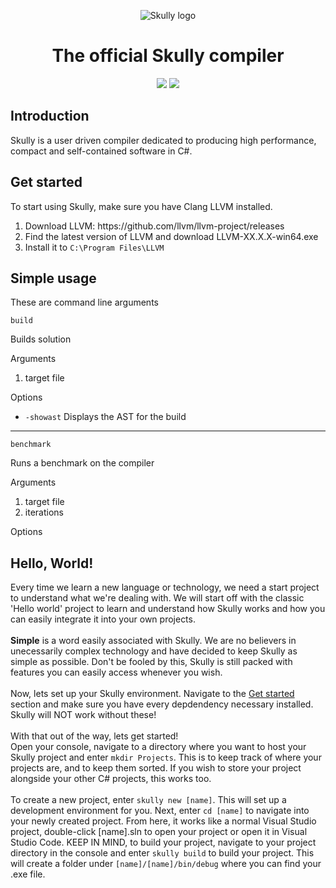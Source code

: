 <p align="center">
  <img alt="Skully logo" src="https://media.discordapp.net/attachments/671694363235057675/1067004440554512454/image.png">
</p>
<h1 align="center">The official Skully compiler</h1>
<p align="center">
  <img src="https://github.com/Draugr-official/Skully/actions/workflows/dotnet.yml/badge.svg">
  <img src="https://img.shields.io/badge/version-0.0.1-blue">
</p>

<h2>Introduction</h2>
<p>Skully is a user driven compiler dedicated to producing high performance, compact and self-contained software in C#.</p>

<h2>Get started</h2>
<p>
  To start using Skully, make sure you have Clang LLVM installed.
  <ol>
    <li>Download LLVM: https://github.com/llvm/llvm-project/releases</li>
    <li>Find the latest version of LLVM and download LLVM-XX.X.X-win64.exe</li>
    <li>Install it to <code>C:\Program Files\LLVM</code></li>
  </ol>
</p>

<h2>Simple usage</h2>
<p>These are command line arguments</p>
<code>build</code>
<p>Builds solution</p>
<p>Arguments</p>
<ol>
  <li>target file</li>
</ol>
<p>Options</p>
<ul>
  <li><code>-showast</code> Displays the AST for the build</li>
</ul>
<hr>
<code>benchmark</code>
<p>Runs a benchmark on the compiler</p>
<p>Arguments</p>
<ol>
  <li>target file</li>
  <li>iterations</li>
</ol>
<p>Options</p>
<ul>
  
</ul>

<h2>Hello, World!</h2>
<p>Every time we learn a new language or technology, we need a start project to understand what we're dealing with. We will start off with the classic 'Hello world' project to learn and understand how Skully works and how you can easily integrate it into your own projects.
<br>
<br>
<strong>Simple</strong> is a word easily associated with Skully. We are no believers in unecessarily complex technology and have decided to keep Skully as simple as possible. Don't be fooled by this, Skully is still packed with features you can easily access whenever you wish.
<br>
<br>
Now, lets set up your Skully environment. Navigate to the <a href="#get-started">Get started</a> section and make sure you have every depdendency necessary installed. Skully will NOT work without these!
<br>
<br>
With that out of the way, lets get started!
<br>
Open your console, navigate to a directory where you want to host your Skully project and enter <code>mkdir Projects</code>. This is to keep track of where your projects are, and to keep them sorted. If you wish to store your project alongside your other C# projects, this works too.
<br>
<br>
To create a new project, enter <code>skully new [name]</code>. This will set up a development environment for you. Next, enter <code>cd [name]</code> to navigate into your newly created project. From here, it works like a normal Visual Studio project, double-click [name].sln to open your project or open it in Visual Studio Code. KEEP IN MIND, to build your project, navigate to your project directory in the console and enter <code>skully build</code> to build your project. This will create a folder under <code>[name]/[name]/bin/debug</code> where you can find your .exe file.
</p>
